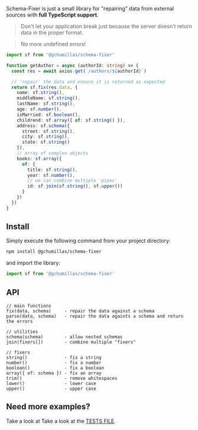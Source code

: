 Schema-Fixer is just a small library for "repairing" data from external sources with **full TypeScript support**.

> Don't let your application break just because the server doesn't return data in the proper format.

> No more undefined errors!

```ts
import sf from '@gchumillas/schema-fixer'

function getAuthor = async (authorId: string) => {
  const res = await axios.get(`/authors/${authorId}`)

  // 'repair' the data and ensure it is returned as expected
  return sf.fix(res.data, {
    name: sf.string(),
    middleName: sf.string(),
    lastName: sf.string(),
    age: sf.number(),
    isMarried: sf.boolean(),
    childrend: sf.array({ of: sf.string() }),
    address: sf.schema({
      street: sf.string(),
      city: sf.string(),
      state: sf.string()
    }),
    // array of complex objects
    books: sf.array({
      of: {
        title: sf.string(),
        year: sf.number(),
        // we can combine multiple 'pipes'
        id: sf.join(sf.string(), sf.upper())
      }
    })
  })
}
```

## Install

Simply execute the following command from your project directory:

```bash
npm install @gchumillas/schema-fixer
```

and import the library:

```js
import sf from '@gchumillas/schema-fixer'
```

## API

```
// main functions
fix(data, schema)     - repair the data against a schema
parse(data, schema)   - repair the data againts a schema and return the errors

// utilities
schema(schema)        - allow nested schemas
join(fixers[])        - combine multiple "fixers"

// fixers
string()              - fix a string
number()              - fix a number
boolean()             - fix a boolean
array({ of: schema }) - fix an array
trim()                - remove whitespaces
lower()               - lower case
upper()               - upper case
```

## Need more examples?

Take a look at Take a look at the [TESTS FILE](./src/index.test.js).
